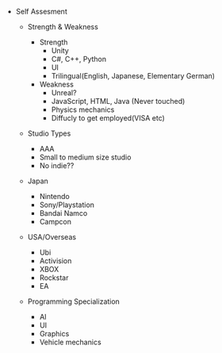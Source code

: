 - Self Assesment
    - Strength & Weakness
        - Strength
            - Unity
            - C#, C++, Python
            - UI
            - Trilingual(English, Japanese, Elementary German)
        - Weakness
          - Unreal?
          - JavaScript, HTML, Java (Never touched)
          - Physics mechanics
          - Diffucly to get employed(VISA etc)


    - Studio Types
        - AAA
        - Small to medium size studio
        - No indie??
    
     - Japan
        - Nintendo
        - Sony/Playstation
        - Bandai Namco
        - Campcon
     - USA/Overseas
        - Ubi
        - Activision
        - XBOX
        - Rockstar
        - EA
        
        
     
    - Programming Specialization
        - AI
        - UI
        - Graphics
        - Vehicle mechanics
